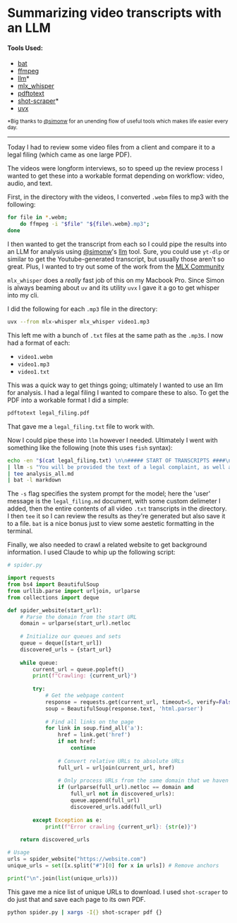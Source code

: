 # Summarizing video transcripts with an LLM


#### Tools Used:
- [bat](https://github.com/sharkdp/bat)
- [ffmpeg](https://ffmpeg.org)
- [llm](https://github.com/simonw/llm)*
- [mlx_whisper](https://github.com/ml-explore/mlx-examples/tree/main/whisper)
- [pdftotext](https://github.com/jalan/pdftotext)
- [shot-scraper](https://github.com/simonw/shot-scraper)*
- [uvx](https://docs.astral.sh/uv/)

<sub>*Big thanks to [@simonw](https://x.com/simonw) for an unending flow of useful tools which makes life easier every day.</sub>

---


Today I had to review some video files from a client and compare it to a legal filing (which came as one large PDF).

The videos were longform interviews, so to speed up the review process I wanted to get these into a workable format depending on workflow: video, audio, and text.

First, in the directory with the videos, I converted `.webm` files to mp3 with the following:

```bash
for file in *.webm; 
    do ffmpeg -i "$file" "${file%.webm}.mp3"; 
done
```

I then wanted to get the transcript from each so I could pipe the results into an LLM for analysis using [@simonw](https://x.com/simonw)'s [llm](https://github.com/simonw/llm) tool. Sure, you could use `yt-dlp` or similar to get the Youtube-generated transcript, but usually those aren't so great. Plus, I wanted to try out some of the work from the [MLX Community](https://huggingface.co/mlx-community)

`mlx_whisper` does a *really* fast job of this on my Macbook Pro. Since Simon is always beaming about `uv` and its utility `uvx` I gave it a go to get whisper into my cli.


I did the following for each `.mp3` file in the directory:
```bash
uvx --from mlx-whisper mlx_whisper video1.mp3
```

This left me with a bunch of `.txt` files at the same path as the `.mp3`s. I now had a format of each:
- `video1.webm`
- `video1.mp3`
- `video1.txt`

This was a quick way to get things going; ultimately I wanted to use an llm for analysis. I had a legal filing I wanted to compare these to also. To get the PDF into a workable format I did a simple:

```bash 
pdftotext legal_filing.pdf
```

That gave me a `legal_filing.txt` file to work with.

Now I could pipe these into `llm` however I needed. Ultimately I went with something like the following (note this uses `fish` syntax):
```bash
echo -en "$(cat legal_filing.txt) \n\n##### START OF TRANSCRIPTS ####\n\n $(cat video*.txt)" \
| llm -s "You will be provided the text of a legal complaint, as well as a series of transcripts from related interviews. Provide an analysis and comparison." \ 
| tee analysis_all.md
| bat -l markdown
```

The `-s` flag specifies the system prompt for the model; here the 'user' message is the `legal_filing.md` document, with some custom delimeter I added, then the entire contents of all video `.txt` transcripts in the directory. I then `tee` it so I can review the results as they're generated but also save it to a file. `bat` is a nice bonus just to view some aestetic formatting in the terminal.

Finally, we also needed to crawl a related website to get background information. I used Claude to whip up the following script:

```python
# spider.py

import requests
from bs4 import BeautifulSoup
from urllib.parse import urljoin, urlparse
from collections import deque

def spider_website(start_url):
    # Parse the domain from the start URL
    domain = urlparse(start_url).netloc
    
    # Initialize our queues and sets
    queue = deque([start_url])
    discovered_urls = {start_url}
    
    while queue:
        current_url = queue.popleft()
        print(f"Crawling: {current_url}")
        
        try:
            # Get the webpage content
            response = requests.get(current_url, timeout=5, verify=False)
            soup = BeautifulSoup(response.text, 'html.parser')
            
            # Find all links on the page
            for link in soup.find_all('a'):
                href = link.get('href')
                if not href:
                    continue
                
                # Convert relative URLs to absolute URLs
                full_url = urljoin(current_url, href)
                
                # Only process URLs from the same domain that we haven't seen before
                if (urlparse(full_url).netloc == domain and 
                    full_url not in discovered_urls):
                    queue.append(full_url)
                    discovered_urls.add(full_url)
                    
        except Exception as e:
            print(f"Error crawling {current_url}: {str(e)}")
    
    return discovered_urls

# Usage
urls = spider_website("https://website.com")
unique_urls = set([x.split("#")[0] for x in urls]) # Remove anchors

print("\n".join(list(unique_urls)))
```
This gave me a nice list of unique URLs to download. I used `shot-scraper` to do just that and save each page to its own PDF.

```bash
python spider.py | xargs -I{} shot-scraper pdf {}
```


